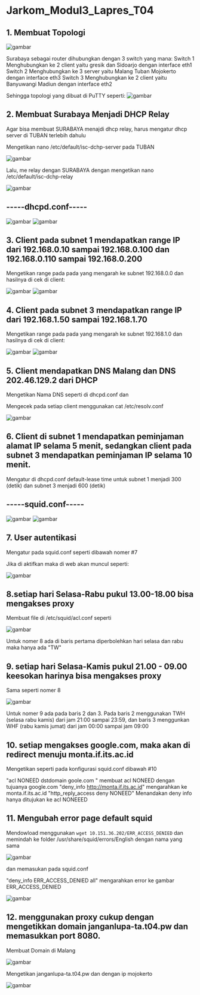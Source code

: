 # Jarkom_Modul3_Lapres_T04

## 1. Membuat Topologi

![gambar](https://user-images.githubusercontent.com/55182321/100518547-cb5aab00-31c4-11eb-907b-e6d375f3bea1.png)

Surabaya sebagai router dihubungkan dengan 3 switch yang mana:
Switch 1 Menghubungkan ke 2 client yaitu gresik dan Sidoarjo dengan interface eth1
Switch 2 Menghubungkan ke 3 server yaitu Malang Tuban Mojokerto dengan interface eth3
Switch 3 Menghubungkan ke 2 client yaitu Banyuwangi Madiun dengan interface eth2


Sehingga topologi yang dibuat di PuTTY seperti:
![gambar](https://user-images.githubusercontent.com/55182321/100518551-d9103080-31c4-11eb-99d1-f963091c1f8c.png)

## 2. Membuat Surabaya Menjadi DHCP Relay

Agar bisa membuat SURABAYA menajdi dhcp relay, harus mengatur dhcp server di TUBAN terlebih dahulu

Mengetikan nano /etc/default/isc-dchp-server pada TUBAN

![gambar](https://user-images.githubusercontent.com/55182321/100518929-41f8a800-31c7-11eb-9288-0359ee027a6c.png)

Lalu, me relay dengan SURABAYA dengan mengetikan nano /etc/default/isc-dchp-relay

![gambar](https://user-images.githubusercontent.com/55182321/100519007-c4816780-31c7-11eb-862e-b6de94ded614.png)

## -----dhcpd.conf-----

![gambar](https://user-images.githubusercontent.com/55182321/100519033-eaa70780-31c7-11eb-82ca-465ff680eaf8.png)
![gambar](https://user-images.githubusercontent.com/55182321/100519274-85541600-31c9-11eb-928a-4257b3735c61.png)



## 3. Client pada subnet 1 mendapatkan range IP dari 192.168.0.10 sampai 192.168.0.100 dan 192.168.0.110 sampai 192.168.0.200

Mengetikan range pada pada yang mengarah ke subnet 192.168.0.0 dan hasilnya di cek di client: 

![gambar](https://user-images.githubusercontent.com/55182321/100519102-67d27c80-31c8-11eb-8d1b-c3258352787d.png)
![gambar](https://user-images.githubusercontent.com/55182321/100519105-6b660380-31c8-11eb-9739-80226b089ad7.png)

## 4. Client pada subnet 3 mendapatkan range IP dari 192.168.1.50 sampai 192.168.1.70

Mengetikan range pada pada yang mengarah ke subnet 192.168.1.0 dan hasilnya di cek di client:

![gambar](https://user-images.githubusercontent.com/55182321/100519472-a9642700-31ca-11eb-9584-3d0d9a1f48d0.png)
![gambar](https://user-images.githubusercontent.com/55182321/100519477-ac5f1780-31ca-11eb-8e75-5b14f0dfca43.png)

## 5. Client mendapatkan DNS Malang dan DNS 202.46.129.2 dari DHCP

Mengetikan Nama DNS seperti di dhcpd.conf dan 

Mengecek pada setiap client menggunakan cat /etc/resolv.conf

![gambar](https://user-images.githubusercontent.com/55182321/100519529-0fe94500-31cb-11eb-8e08-8721ef2016b2.png)

## 6. Client di subnet 1 mendapatkan peminjaman alamat IP selama 5 menit, sedangkan client pada subnet 3 mendapatkan peminjaman IP selama 10 menit.

Mengatur di dhcpd.conf default-lease time untuk subnet 1 menjadi 300 (detik) dan subnet 3 menjadi 600 (detik)

## -----squid.conf----- 

![gambar](https://user-images.githubusercontent.com/55182321/100520363-044c4d00-31d0-11eb-8a3f-dad40b942879.png)
![gambar](https://user-images.githubusercontent.com/55182321/100520369-08786a80-31d0-11eb-8f21-c6ecb75bb013.png)


## 7. User autentikasi 

Mengatur pada squid.conf seperti dibawah nomer #7 

Jika di aktifkan maka di web akan muncul seperti:

![gambar](https://user-images.githubusercontent.com/55182321/100519933-9ef75c80-31cd-11eb-9d7b-a78b2f469449.png)

## 8.setiap hari Selasa-Rabu pukul 13.00-18.00 bisa mengakses proxy

Membuat file di /etc/squid/acl.conf seperti

![gambar](https://user-images.githubusercontent.com/55182321/100520481-70c74c00-31d0-11eb-9617-27bfac1f1416.png)

Untuk nomer 8 ada di baris pertama diperbolehkan hari selasa dan rabu maka hanya ada "TW" 

## 9. setiap hari Selasa-Kamis pukul 21.00 - 09.00 keesokan harinya bisa mengakses proxy

Sama seperti nomer 8 

![gambar](https://user-images.githubusercontent.com/55182321/100520481-70c74c00-31d0-11eb-9617-27bfac1f1416.png)

Untuk nomer 9 ada pada baris 2 dan 3. Pada baris 2 menggunakan TWH (selasa rabu kamis) dari jam 21:00 sampai 23:59, dan baris 3 menggunkan WHF (rabu kamis jumat) dari jam 00:00 sampai jam 09:00

## 10. setiap mengakses google.com, maka akan di redirect menuju monta.if.its.ac.id

Mengetikan seperti pada konfigurasi squid.conf dibawah #10


"acl NONEED dstdomain goole.com " membuat acl NONEED dengan tujuanya google.com
"deny_info http://monta.if.its.ac.id" mengarahkan ke monta.if.its.ac.id
"http_reply_access deny NONEED" Menandakan deny info hanya ditujukan ke acl NONEEED

## 11. Mengubah error page default squid

Mendowload menggunakan `wget 10.151.36.202/ERR_ACCESS_DENIED` dan memindah ke folder /usr/share/squid/errors/English dengan nama yang sama 

![gambar](https://user-images.githubusercontent.com/55182321/100521036-ca7d4580-31d3-11eb-9cfd-5974ea174bcc.png)

dan memasukan pada squid.conf 

"deny_info ERR_ACCESS_DENIED all" mengarahkan error ke gambar ERR_ACCESS_DENIED

![gambar](https://user-images.githubusercontent.com/55182321/100521251-ed5c2980-31d4-11eb-9a99-311fc126ee1f.png)

## 12. menggunakan proxy cukup dengan mengetikkan domain janganlupa-ta.t04.pw dan memasukkan port 8080. 

Membuat Domain di Malang 

![gambar](https://user-images.githubusercontent.com/55182321/100521141-6d35c400-31d4-11eb-9ec1-639baff3737e.png)

Mengetikan janganlupa-ta.t04.pw dan dengan ip mojokerto

![gambar](https://user-images.githubusercontent.com/55182321/100521144-71fa7800-31d4-11eb-84bd-9b2594354a4d.png)

